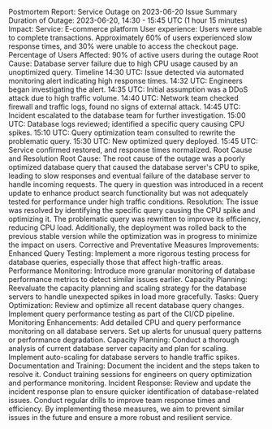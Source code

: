 Postmortem Report: Service Outage on 2023-06-20
Issue Summary
Duration of Outage: 2023-06-20, 14:30 - 15:45 UTC (1 hour 15 minutes)
Impact:
Service: E-commerce platform
User experience: Users were unable to complete transactions. Approximately 60% of users experienced slow response times, and 30% were unable to access the checkout page.
Percentage of Users Affected: 90% of active users during the outage
Root Cause: Database server failure due to high CPU usage caused by an unoptimized query.
Timeline
14:30 UTC: Issue detected via automated monitoring alert indicating high response times.
14:32 UTC: Engineers began investigating the alert.
14:35 UTC: Initial assumption was a DDoS attack due to high traffic volume.
14:40 UTC: Network team checked firewall and traffic logs, found no signs of external attack.
14:45 UTC: Incident escalated to the database team for further investigation.
15:00 UTC: Database logs reviewed; identified a specific query causing CPU spikes.
15:10 UTC: Query optimization team consulted to rewrite the problematic query.
15:30 UTC: New optimized query deployed.
15:45 UTC: Service confirmed restored, and response times normalized.
Root Cause and Resolution
Root Cause: The root cause of the outage was a poorly optimized database query that caused the database server's CPU to spike, leading to slow responses and eventual failure of the database server to handle incoming requests. The query in question was introduced in a recent update to enhance product search functionality but was not adequately tested for performance under high traffic conditions.
Resolution: The issue was resolved by identifying the specific query causing the CPU spike and optimizing it. The problematic query was rewritten to improve its efficiency, reducing CPU load. Additionally, the deployment was rolled back to the previous stable version while the optimization was in progress to minimize the impact on users.
Corrective and Preventative Measures
Improvements:
Enhanced Query Testing: Implement a more rigorous testing process for database queries, especially those that affect high-traffic areas.
Performance Monitoring: Introduce more granular monitoring of database performance metrics to detect similar issues earlier.
Capacity Planning: Reevaluate the capacity planning and scaling strategy for the database servers to handle unexpected spikes in load more gracefully.
Tasks:
Query Optimization:
Review and optimize all recent database query changes.
Implement query performance testing as part of the CI/CD pipeline.
Monitoring Enhancements:
Add detailed CPU and query performance monitoring on all database servers.
Set up alerts for unusual query patterns or performance degradation.
Capacity Planning:
Conduct a thorough analysis of current database server capacity and plan for scaling.
Implement auto-scaling for database servers to handle traffic spikes.
Documentation and Training:
Document the incident and the steps taken to resolve it.
Conduct training sessions for engineers on query optimization and performance monitoring.
Incident Response:
Review and update the incident response plan to ensure quicker identification of database-related issues.
Conduct regular drills to improve team response times and efficiency.
By implementing these measures, we aim to prevent similar issues in the future and ensure a more robust and resilient service.
